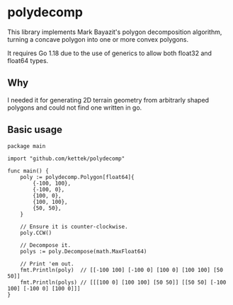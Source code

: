 # polydecomp
This library implements Mark Bayazit's polygon decomposition algorithm, turning a concave polygon into one or more convex polygons.

It requires Go 1.18 due to the use of generics to allow both float32 and float64 types.

## Why
I needed it for generating 2D terrain geometry from arbitrarly shaped polygons and could not find one written in go.

## Basic usage

```
package main

import "github.com/kettek/polydecomp"

func main() {
	poly := polydecomp.Polygon[float64]{
		{-100, 100},
		{-100, 0},
		{100, 0},
		{100, 100},
		{50, 50},
	}

	// Ensure it is counter-clockwise.
	poly.CCW()

	// Decompose it.
	polys := poly.Decompose(math.MaxFloat64)

	// Print 'em out.
	fmt.Println(poly)  // [[-100 100] [-100 0] [100 0] [100 100] [50 50]]
	fmt.Println(polys) // [[[100 0] [100 100] [50 50]] [[50 50] [-100 100] [-100 0] [100 0]]]
}

```

